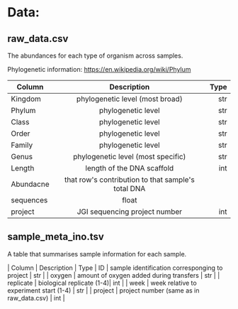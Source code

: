 # Data: 

## raw_data.csv

The abundances for each type of organism across samples. 

Phylogenetic information: https://en.wikipedia.org/wiki/Phylum

| Column        | Description         | Type  |
| ------------- |:-------------------:| -----:|
| Kingdom       | phylogenetic level (most broad)  | str   |
| Phylum        | phylogenetic level  | str   |
| Class         | phylogenetic level  | str   |
| Order         | phylogenetic level  | str   |
| Family        | phylogenetic level  | str   |
| Genus         | phylogenetic level (most specific) | str   |
| Length        | length of the DNA scaffold | int | 
| Abundacne     | that row's contribution to that sample's total DNA 
sequences | float | 
| project       | JGI sequencing project number | int |

## sample_meta_ino.tsv

A table that summarises sample information for each sample. 

| Column | Description | Type
| ID | sample identification corresponging to project | str |
| oxygen | amount of oxygen added during transfers | str |
| replicate | biological replicate (1-4)| int | 
| week | week relative to experiment start (1-4) | str | 
| project | project number (same as in raw_data.csv) | int | 

